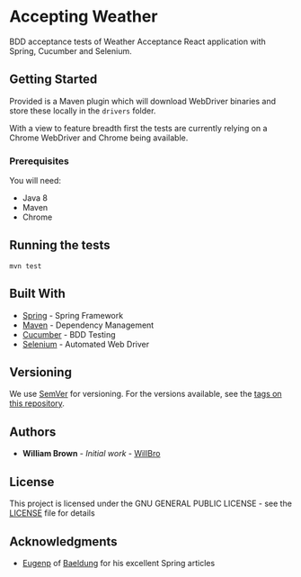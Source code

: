 # Accepting Weather

BDD acceptance tests of Weather Acceptance React application with Spring, Cucumber and Selenium.

## Getting Started

Provided is a Maven plugin which will download WebDriver binaries and store these locally in the ```drivers``` folder.

With a view to feature breadth first the tests are currently relying on a Chrome WebDriver and Chrome being available.

### Prerequisites

You will need:

* Java 8
* Maven
* Chrome

## Running the tests

```
mvn test
```

## Built With

* [Spring](https://spring.io/) - Spring Framework
* [Maven](https://maven.apache.org/) - Dependency Management
* [Cucumber](https://cucumber.io/) - BDD Testing
* [Selenium](www.seleniumhq.org) - Automated Web Driver

## Versioning

We use [SemVer](http://semver.org/) for versioning. For the versions available, see the [tags on this repository](https://github.com/WillBro/accepting-the-weather/project/tags). 

## Authors

* **William Brown** - *Initial work* - [WillBro](https://github.com/WillBro)

## License

This project is licensed under the GNU GENERAL PUBLIC LICENSE - see the [LICENSE](LICENSE.md) file for details

## Acknowledgments

* [Eugenp](https://github.com/eugenp) of [Baeldung](www.baeldung.com) for his excellent Spring articles

